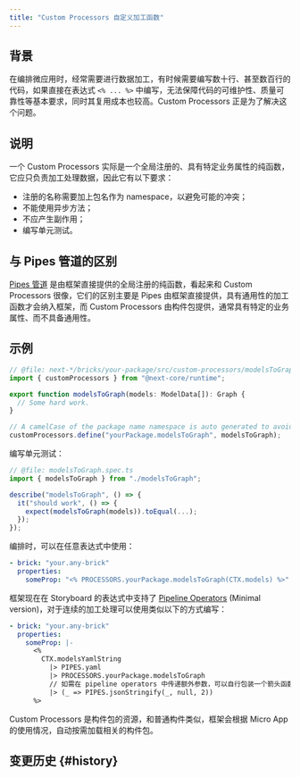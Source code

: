 ```yaml
---
title: "Custom Processors 自定义加工函数"
---
```


## 背景

在编排微应用时，经常需要进行数据加工，有时候需要编写数十行、甚至数百行的代码，如果直接在表达式 `<% ... %>` 中编写，无法保障代码的可维护性、质量可靠性等基本要求，同时其复用成本也较高。Custom Processors 正是为了解决这个问题。

## 说明

一个 Custom Processors 实际是一个全局注册的、具有特定业务属性的纯函数，它应只负责加工处理数据，因此它有以下要求：

- 注册的名称需要加上包名作为 namespace，以避免可能的冲突；
- 不能使用异步方法；
- 不应产生副作用；
- 编写单元测试。

## 与 Pipes 管道的区别

[Pipes 管道](pipes.md) 是由框架直接提供的全局注册的纯函数，看起来和 Custom Processors 很像，它们的区别主要是 Pipes 由框架直接提供，具有通用性的加工函数才会纳入框架，而 Custom Processors 由构件包提供，通常具有特定的业务属性、而不具备通用性。

## 示例

<!-- 在 next-\* 相关仓库中使用脚手架工具 `yarn yo` 并选择 `a new custom processor` 可以快速创建一个 Custom Processor。

初始化好的 Custom Processor 大约长这样： -->

```ts
// @file: next-*/bricks/your-package/src/custom-processors/modelsToGraph.ts
import { customProcessors } from "@next-core/runtime";

export function modelsToGraph(models: ModelData[]): Graph {
  // Some hard work.
}

// A camelCase of the package name namespace is auto generated to avoid name collisions.
customProcessors.define("yourPackage.modelsToGraph", modelsToGraph);
```

编写单元测试：

```ts
// @file: modelsToGraph.spec.ts
import { modelsToGraph } from "./modelsToGraph";

describe("modelsToGraph", () => {
  it("should work", () => {
    expect(modelsToGraph(models)).toEqual(...);
  });
});
```

编排时，可以在任意表达式中使用：

```yaml
- brick: "your.any-brick"
  properties:
    someProp: "<% PROCESSORS.yourPackage.modelsToGraph(CTX.models) %>"
```

框架现在在 Storyboard 的表达式中支持了 [Pipeline Operators](https://github.com/tc39/proposal-pipeline-operator/) (Minimal version)，对于连续的加工处理可以使用类似以下的方式编写：

<!-- GitBook seems not working with `|-` in yaml. -->

```yaml
- brick: "your.any-brick"
  properties:
    someProp: |-
      <%
        CTX.modelsYamlString
          |> PIPES.yaml
          |> PROCESSORS.yourPackage.modelsToGraph
          // 如需在 pipeline operators 中传递额外参数，可以自行包装一个箭头函数。
          |> (_ => PIPES.jsonStringify(_, null, 2))
      %>
```

Custom Processors 是构件包的资源，和普通构件类似，框架会根据 Micro App 的使用情况，自动按需加载相关的构件包。

## 变更历史 {#history}
